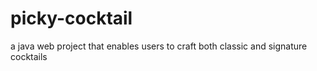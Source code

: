 # picky-cocktail
a java web project that enables users to craft both classic and signature cocktails
